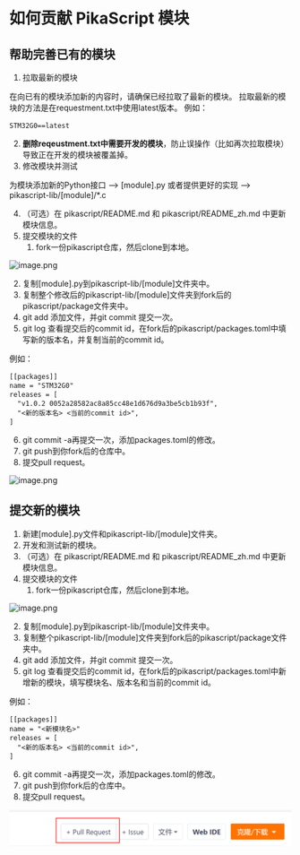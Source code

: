 # 如何贡献 PikaScript 模块
## 帮助完善已有的模块


1. 拉取最新的模块

在向已有的模块添加新的内容时，请确保已经拉取了最新的模块。
拉取最新的模块的方法是在requestment.txt中使用latest版本。
例如：
```
STM32G0==latest
```

2. **删除reqeustment.txt中需要开发的模块**，防止误操作（比如再次拉取模块）导致正在开发的模块被覆盖掉。
2. 修改模块并测试

为模块添加新的Python接口 --> [module].py
或者提供更好的实现 --> pikascript-lib/[module]/*.c
​


4. （可选）在 pikascript/README.md 和 pikascript/README_zh.md 中更新模块信息。
4. 提交模块的文件
   1. fork一份pikascript仓库，然后clone到本地。

![image.png](https://cdn.nlark.com/yuque/0/2021/png/22991477/1638664526181-09b00c29-fc72-429a-bb99-3f009eae141e.png#clientId=u1df381a6-8a3b-4&crop=0&crop=0&crop=1&crop=1&from=paste&height=45&id=ubb540eb4&margin=%5Bobject%20Object%5D&name=image.png&originHeight=90&originWidth=716&originalType=binary&ratio=1&rotation=0&showTitle=false&size=10629&status=done&style=none&taskId=u6e4ba5c7-6918-47ee-8227-7e0e6e684ee&title=&width=358)

   2. 复制[module].py到pikascript-lib/[module]文件夹中。
   2. 复制整个修改后的pikascript-lib/[module]文件夹到fork后的pikascript/package文件夹中。
   2. git add 添加文件，并git commit 提交一次。
   2. git log 查看提交后的commit id，在fork后的pikascript/packages.toml中填写新的版本名，并复制当前的commit id。

例如：
```
[[packages]]
name = "STM32G0"
releases = [
  "v1.0.2 0052a28582ac8a85cc48e1d676d9a3be5cb1b93f",
  "<新的版本名> <当前的commit id>",
]
```

   6. git commit -a再提交一次，添加packages.toml的修改。
   6. git push到你fork后的仓库中。
   6. 提交pull request。

![image.png](https://cdn.nlark.com/yuque/0/2021/png/22991477/1638664500423-e4ad59fa-e476-48f0-b7ec-89f98eb70e6c.png#clientId=u1df381a6-8a3b-4&crop=0&crop=0&crop=1&crop=1&from=paste&height=70&id=u41301d54&margin=%5Bobject%20Object%5D&name=image.png&originHeight=140&originWidth=1086&originalType=binary&ratio=1&rotation=0&showTitle=false&size=12365&status=done&style=none&taskId=uf6e69a81-cd1b-49a8-9de6-1ba9ca4ef59&title=&width=543)
## 提交新的模块


1. 新建[module].py文件和pikascript-lib/[module]文件夹。
1. 开发和测试新的模块。
1. （可选）在 pikascript/README.md 和 pikascript/README_zh.md 中更新模块信息。
1. 提交模块的文件
   1. fork一份pikascript仓库，然后clone到本地。

![image.png](https://cdn.nlark.com/yuque/0/2021/png/22991477/1638664526181-09b00c29-fc72-429a-bb99-3f009eae141e.png#clientId=u1df381a6-8a3b-4&crop=0&crop=0&crop=1&crop=1&from=paste&height=45&id=e2G0m&margin=%5Bobject%20Object%5D&name=image.png&originHeight=90&originWidth=716&originalType=binary&ratio=1&rotation=0&showTitle=false&size=10629&status=done&style=none&taskId=u6e4ba5c7-6918-47ee-8227-7e0e6e684ee&title=&width=358)

   2. 复制[module].py到pikascript-lib/[module]文件夹中。
   2. 复制整个pikascript-lib/[module]文件夹到fork后的pikascript/package文件夹中。
   2. git add 添加文件，并git commit 提交一次。
   2. git log 查看提交后的commit id，在fork后的pikascript/packages.toml中新增新的模块，填写模块名、版本名和当前的commit id。

例如：
```
[[packages]]
name = "<新模块名>"
releases = [
  "<新的版本名> <当前的commit id>",
]
```

   6. git commit -a再提交一次，添加packages.toml的修改。
   6. git push到你fork后的仓库中。
   6. 提交pull request。

![image.png](assets/1638664500423-e4ad59fa-e476-48f0-b7ec-89f98eb70e6c.png)
